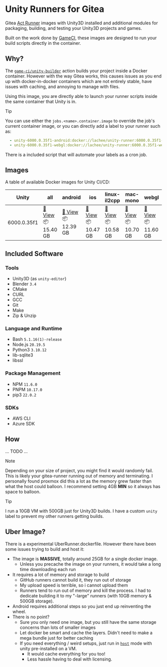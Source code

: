# Unity Runners for Gitea

Gitea [Act Runner]() images with Unity3D installed and additional modules for packaging, building, and testing your Unity3D projects and games.

Built on the work done by [GameCI](https://game.ci/docs/docker/docker-images/), these images are designed to run your build scripts directly in the container.

## Why?
The [`game-ci/unity-builder`](https://game.ci/docs/github/builder) action builds your project inside a Docker container. However with the way Gitea works, this causes issues as you end up with docker-in-docker containers which are not entirely stable, have issues with caching, and annoying to manage with files.

Using this image, you are directly able to launch your runner scripts inside the same container that Unity is in. 

> [!TIP]
> You can use either the `jobs.<name>.container.image` to override the job's current container image, or you can directly add a label to your runner such as:
> ```yaml
>   - unity-6000.0.35f1-android:docker://lachee/unity-runner:6000.0.35f1-android-runner
>   - unity-6000.0.35f1-webgl:docker://lachee/unity-runner:6000.0.35f1-webgl-runner
> ```
> There is a included script that will automate your labels as a cron job.

## Images
A table of available Docker images for Unity CI/CD:

<!-- table -->
|Unity|all|android|ios|linux-il2cpp|mac-mono|webgl|windows-mono|
|-----|---|-------|---|------------|--------|-----|------------|
|6000.0.35f1|[🐳 View](https://docker.lakes.house/repo/unityci/editor/tag/ubuntu-6000.0.35f1-runner)<br>📦 15.40 GB|[🐳 View](https://docker.lakes.house/repo/unityci/editor/tag/ubuntu-6000.0.35f1-android-runner)<br>📦 12.39 GB|[🐳 View](https://docker.lakes.house/repo/unityci/editor/tag/ubuntu-6000.0.35f1-ios-runner)<br>📦 10.47 GB|[🐳 View](https://docker.lakes.house/repo/unityci/editor/tag/ubuntu-6000.0.35f1-linux-il2cpp-runner)<br>📦 10.58 GB|[🐳 View](https://docker.lakes.house/repo/unityci/editor/tag/ubuntu-6000.0.35f1-mac-mono-runner)<br>📦 10.70 GB|[🐳 View](https://docker.lakes.house/repo/unityci/editor/tag/ubuntu-6000.0.35f1-webgl-runner)<br>📦 11.60 GB|[🐳 View](https://docker.lakes.house/repo/unityci/editor/tag/ubuntu-6000.0.35f1-windows-mono-runner)<br>📦 11.07 GB|
<!-- /table -->

## Included Software
### Tools
- Unity3D (as `unity-editor`)
- Blender `3.4`
- CMake
- CURL
- GCC
- Git
- Make
- Zip & Unzip

### Language and Runtime
- Bash `5.1.16(1)-release`
- Node.js `20.19.5`
- Python3 `3.10.12`
- lib-sqlite3
- libssl

### Package Management
- NPM `11.6.0`
- PNPM `10.17.0`
- pip3 `22.0.2`


### SDKs
- AWS CLI
- Azure SDK

## How
...
TODO
...

> [!NOTE]
> Depending on your size of project, you might find it would randomly fail. This is likely your gitea-runner running out of memory and terminating. 
> I personally found proxmox did this a lot as the memory grew faster than what the host could balloon. I recommend setting 4GB **MIN** so it always has space to balloon.

> [!TIP]
> I run a 10GB VM with 500GB just for Unity3D builds. I have a custom `unity` label to prevent my other runners getting builds.

## Uber Image?
There is a experimental UberRunner.dockerfile. However there have been some issues trying to build and host it:
- The image is **MASSIVE**, totally around 25GB for a single docker image.
  - Unless you precache the image on your runners, it would take a long time downloading each run
- It requires a lot of memory and storage to build
  - GitHub runners cannot build it, they run out of storage
  - My upload speed is terrible, so i cannot upload them
  - Runners tend to run out of memory and kill the process. I had to dedicate building it to my "-large" runners (with 10GB memory & 500GB storage).
- Android requires additional steps so you just end up reinventing the wheel.
- There is no point?
  - Sure you only need one image, but you still have the same storage concerns than lots of smaller images
  - Let docker be smart and cache the layers. Didn't need to make a mega bundle just for better caching
  - If you need everything / weird setups, just run in [`host`](https://docs.gitea.com/usage/actions/act-runner#labels) mode with unity pre-installed on a VM.
    - It would cache everything for you too! 
    - Less hassle having to deal with licensing.